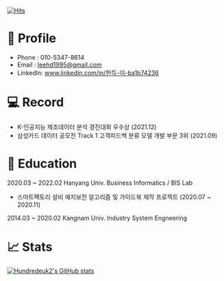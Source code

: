[![Hits](https://hits.seeyoufarm.com/api/count/incr/badge.svg?url=https%3A%2F%2Fgithub.com%2Fhundredeuk2&count_bg=%2379C83D&title_bg=%23555555&icon=trustpilot.svg&icon_color=%23FF0000&title=hits&edge_flat=false)](https://hits.seeyoufarm.com)

# :wave: Profile
* Phone : 010-5347-8614
* Email : leehd1995@gmail.com
* LinkedIn: www.linkedin.com/in/헌득-이-ba1b74236
# :computer: Record

* K-인공지능 제조데이터 분석 경진대회 우수상 (2021.12)
* 삼성카드 데이터 공모전 Track 1 고객피드백 분류 모델 개발 부문 3위 (2021.09)


# :page_facing_up: Education

2020.03 ~ 2022.02 Hanyang Univ. Business Informatics / BIS Lab
 * 스마트팩토리 설비 예지보전 알고리즘 및 가이드북 제작 프로젝트 (2020.07 ~ 2020.11)

2014.03 ~ 2020.02 Kangnam Univ. Industry System Engneering


# :chart_with_upwards_trend: Stats
[![Hundredeuk2's GitHub stats](https://github-readme-stats.vercel.app/api?username=hundredeuk2)](https://github.com/anuraghazra/github-readme-stats)
